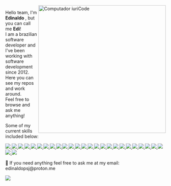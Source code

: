 <img src="https://raw.githubusercontent.com/MicaelliMedeiros/micaellimedeiros/master/image/computer-illustration.png" min-width="400px" max-width="400px" width="400px" align="right" alt="Computador iuriCode">

<p align="left"> 
  Hello team, I'm <strong> Edinaldo </strong>, but you can call me <strong>Edi</strong>!
  <br>
  I am a  brazilian software developer and I've been working with software development since 2012.
  Here you can see my repos and work around.
  </br>
  Feel free to browse and ask me anything!
  <br />
</p>

<p align="left">
  Some of my current skills included below:
</p>

<p>
  <a href="https://skillicons.dev">
    <img src="https://skillicons.dev/icons?i=git" />
  </a>
  <a href="https://skillicons.dev">
    <img src="https://skillicons.dev/icons?i=github" />
  </a>
  <a href="https://skillicons.dev">
    <img src="https://skillicons.dev/icons?i=gitlab" />
  </a>
  <a href="https://skillicons.dev">
    <img src="https://skillicons.dev/icons?i=js" />
  </a>

  <a href="https://skillicons.dev">
    <img src="https://skillicons.dev/icons?i=ts" />
  </a>

  <a href="https://skillicons.dev">
    <img src="https://skillicons.dev/icons?i=nodejs" />
  </a>

  <a href="https://skillicons.dev">
    <img src="https://skillicons.dev/icons?i=express" />
  </a>

  <a href="https://skillicons.dev">
    <img src="https://skillicons.dev/icons?i=nestjs" />
  </a>

  <a href="https://skillicons.dev">
    <img src="https://skillicons.dev/icons?i=bootstrap" />
  </a>

  <a href="https://skillicons.dev">
    <img src="https://skillicons.dev/icons?i=css" />
  </a>

  <a href="https://skillicons.dev">
    <img src="https://skillicons.dev/icons?i=html" />
  </a>

  <a href="https://skillicons.dev">
    <img src="https://skillicons.dev/icons?i=materialui" />
  </a>

  <a href="https://skillicons.dev">
    <img src="https://skillicons.dev/icons?i=react" />
  </a>

  <a href="https://skillicons.dev">
    <img src="https://skillicons.dev/icons?i=redux" />
  </a>

  <a href="https://skillicons.dev">
    <img src="https://skillicons.dev/icons?i=nextjs" />
  </a>

  <a href="https://skillicons.dev">
    <img src="https://skillicons.dev/icons?i=vue" />
  </a>

  <a href="https://skillicons.dev">
    <img src="https://skillicons.dev/icons?i=nuxtjs" />
  </a>

  <a href="https://skillicons.dev">
    <img src="https://skillicons.dev/icons?i=graphql" />
  </a>

  <a href="https://skillicons.dev">
    <img src="https://skillicons.dev/icons?i=jquery" />
  </a>

  <a href="https://skillicons.dev">
    <img src="https://skillicons.dev/icons?i=laravel" />
  </a>

  <a href="https://skillicons.dev">
    <img src="https://skillicons.dev/icons?i=linux" />
  </a>

  <a href="https://skillicons.dev">
    <img src="https://skillicons.dev/icons?i=mongodb" />
  </a>

  <a href="https://skillicons.dev">
    <img src="https://skillicons.dev/icons?i=mysql" />
  </a>

  <a href="https://skillicons.dev">
    <img src="https://skillicons.dev/icons?i=postgres" />
  </a>

  <a href="https://skillicons.dev">
    <img src="https://skillicons.dev/icons?i=prisma" />
  </a>

  <a href="https://skillicons.dev">
    <img src="https://skillicons.dev/icons?i=supabase" />
  </a>

  <a href="https://skillicons.dev">
    <img src="https://skillicons.dev/icons?i=tailwind" />
  </a>
</p>

<p align="left">
  💌 If you need anything feel free to ask me at my email: edinaldopsj@proton.me
</p>

<p align="left">
  <a href="#" alt="Linkedin">
  <img src="https://img.shields.io/badge/-Linkedin-0e76a8?style=flat-square&logo=Linkedin&logoColor=white&link=https://www.linkedin.com/in/edinaldopsj/" /></a>
</p>  